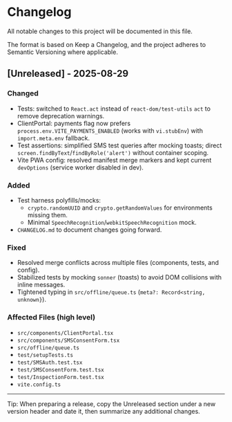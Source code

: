 # Changelog

All notable changes to this project will be documented in this file.

The format is based on Keep a Changelog, and the project adheres to Semantic Versioning where applicable.

## [Unreleased] - 2025-08-29

### Changed
- Tests: switched to `React.act` instead of `react-dom/test-utils` `act` to remove deprecation warnings.
- ClientPortal: payments flag now prefers `process.env.VITE_PAYMENTS_ENABLED` (works with `vi.stubEnv`) with `import.meta.env` fallback.
- Test assertions: simplified SMS test queries after mocking toasts; direct `screen.findByText`/`findByRole('alert')` without container scoping.
- Vite PWA config: resolved manifest merge markers and kept current `devOptions` (service worker disabled in dev).

### Added
- Test harness polyfills/mocks:
  - `crypto.randomUUID` and `crypto.getRandomValues` for environments missing them.
  - Minimal `SpeechRecognition`/`webkitSpeechRecognition` mock.
- `CHANGELOG.md` to document changes going forward.

### Fixed
- Resolved merge conflicts across multiple files (components, tests, and config).
- Stabilized tests by mocking `sonner` (toasts) to avoid DOM collisions with inline messages.
- Tightened typing in `src/offline/queue.ts` (`meta?: Record<string, unknown}`).

### Affected Files (high level)
- `src/components/ClientPortal.tsx`
- `src/components/SMSConsentForm.tsx`
- `src/offline/queue.ts`
- `test/setupTests.ts`
- `test/SMSAuth.test.tsx`
- `test/SMSConsentForm.test.tsx`
- `test/InspectionForm.test.tsx`
- `vite.config.ts`

---

Tip: When preparing a release, copy the Unreleased section under a new version header and date it, then summarize any additional changes.

